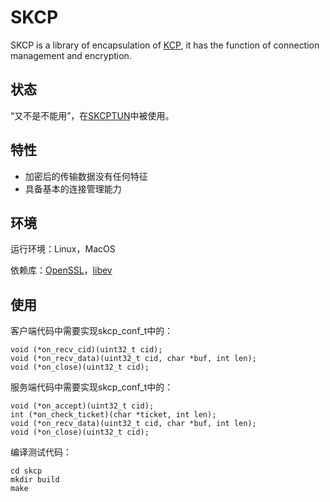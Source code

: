 # SKCP
SKCP is a library of encapsulation of [KCP](https://github.com/skywind3000/kcp), it has the function of connection management and encryption.

## 状态
“又不是不能用”，在[SKCPTUN](https://github.com/xboss/skcptun)中被使用。

## 特性
* 加密后的传输数据没有任何特征
* 具备基本的连接管理能力

## 环境
运行环境：Linux，MacOS

依赖库：[OpenSSL](https://github.com/openssl/openssl/blob/master/INSTALL.md#installing-openssl)，[libev](http://pod.tst.eu/http://cvs.schmorp.de/libev/ev.pod)

## 使用
客户端代码中需要实现skcp_conf_t中的：
```
void (*on_recv_cid)(uint32_t cid);
void (*on_recv_data)(uint32_t cid, char *buf, int len);
void (*on_close)(uint32_t cid);
```

服务端代码中需要实现skcp_conf_t中的：
```
void (*on_accept)(uint32_t cid);
int (*on_check_ticket)(char *ticket, int len);
void (*on_recv_data)(uint32_t cid, char *buf, int len);
void (*on_close)(uint32_t cid);
```
编译测试代码：
```
cd skcp
mkdir build
make
```
